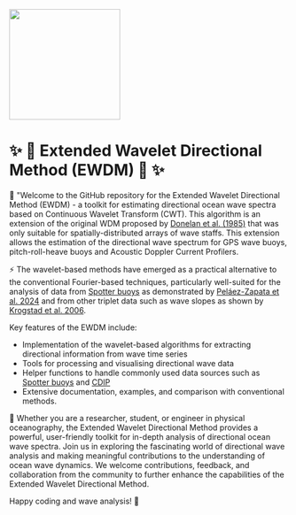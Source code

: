 <img src="image_url" width="200">

# :sparkles: :ocean: Extended Wavelet Directional Method (EWDM) :ocean: :sparkles:

:wave: "Welcome to the GitHub repository for the Extended Wavelet Directional Method (EWDM) - a toolkit for estimating directional ocean wave spectra based on Continuous Wavelet Transform (CWT). This algorithm is an extension of the original WDM proposed by [Donelan et al. (1985)](10.1175/1520-0485(1996)026<1901:naotdp>2.0.co;2) that was only suitable for spatially-distributed arrays of wave staffs. This extension allows the estimation of the directional wave spectrum for GPS wave buoys, pitch-roll-heave buoys and Acoustic Doppler Current Profilers.

:zap: The wavelet-based methods have emerged as a practical alternative to the conventional Fourier-based techniques, particularly well-suited for the analysis of data
from [Spotter buoys](https://www.sofarocean.com/products/spotter) as demonstrated by [Peláez-Zapata et al. 2024](https://doi.org/10.1175/JTECH-D-23-0058.1) and from other triplet data such as wave slopes as shown by [Krogstad et al. 2006](https://onepetro.org/IJOPE/article-abstract/28936/Wavelet-And-Local-Directional-Analysis-of-Ocean?redirectedFrom=fulltext).

Key features of the EWDM include:

* Implementation of the wavelet-based algorithms for extracting directional information from wave time series
* Tools for processing and visualising directional wave data
* Helper functions to handle commonly used data sources such as [Spotter buoys](https://www.sofarocean.com/products/spotter) and [CDIP](https://cdip.ucsd.edu/)
* Extensive documentation, examples, and comparison with conventional methods.

:ocean: Whether you are a researcher, student, or engineer in physical oceanography, the Extended Wavelet Directional Method provides a powerful, user-friendly toolkit for
in-depth analysis of directional ocean wave spectra. Join us in exploring the fascinating world of directional wave analysis and making meaningful contributions to
the understanding of ocean wave dynamics. We welcome contributions, feedback, and collaboration from the community to further enhance the capabilities of the Extended Wavelet Directional Method.

Happy coding and wave analysis! :wave:
